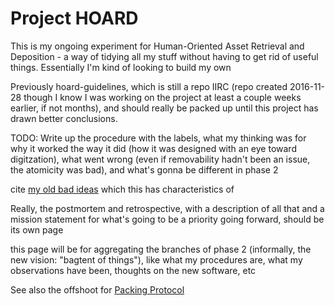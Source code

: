 # Project HOARD

This is my ongoing experiment for Human-Oriented Asset Retrieval and Deposition - a way of tidying all my stuff without having to get rid of useful things. Essentially I'm kind of looking to build my own

Previously hoard-guidelines, which is still a repo IIRC (repo created 2016-11-28 though I know I was working on the project at least a couple weeks earlier, if not months), and should really be packed up until this project has drawn better conclusions.

TODO: Write up the procedure with the labels, what my thinking was for why it worked the way it did (how it was designed with an eye toward digitzation), what went wrong (even if removability hadn't been an issue, the atomicity was bad), and what's gonna be different in phase 2

cite [my old bad ideas][MOBI] which this has characteristics of

[MOBI]: f3f3d6ba-6342-415a-9f3b-ab4f1d75a692.md

Really, the postmortem and retrospective, with a description of all that and a mission statement for what's going to be a priority going forward, should be its own page

this page will be for aggregating the branches of phase 2 (informally, the new vision: "bagtent of things"), like what my procedures are, what my observations have been, thoughts on the new software, etc

See also the offshoot for [Packing Protocol][Baggage]

[Baggage]: b1cc9089-e36b-4727-80f8-911c882d12d6.md
